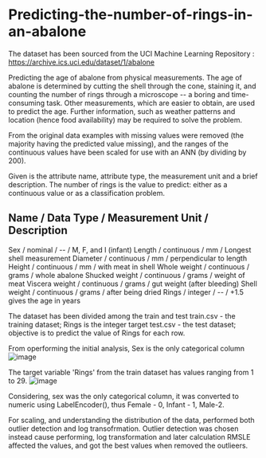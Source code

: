 # Predicting-the-number-of-rings-in-an-abalone

The dataset has been sourced from the UCI Machine Learning Repository : https://archive.ics.uci.edu/dataset/1/abalone

Predicting the age of abalone from physical measurements.  The age of abalone is determined by cutting the shell through the cone, staining it, and counting the number of rings through a microscope -- a boring and time-consuming task.  Other measurements, which are easier to obtain, are used to predict the age.  Further information, such as weather patterns and location (hence food availability) may be required to solve the problem.

From the original data examples with missing values were removed (the majority having the predicted value missing), and the ranges of the continuous values have been scaled for use with an ANN (by dividing by 200).

Given is the attribute name, attribute type, the measurement unit and a brief description.  The number of rings is the value to predict: either as a continuous value or as a classification problem.

Name / Data Type / Measurement Unit / Description
-----------------------------
Sex / nominal / -- / M, F, and I (infant)
Length / continuous / mm / Longest shell measurement
Diameter	/ continuous / mm / perpendicular to length
Height / continuous / mm / with meat in shell
Whole weight / continuous / grams / whole abalone
Shucked weight / continuous	 / grams / weight of meat
Viscera weight / continuous / grams / gut weight (after bleeding)
Shell weight / continuous / grams / after being dried
Rings / integer / -- / +1.5 gives the age in years

The dataset has been divided among the train and test
train.csv - the training dataset; Rings is the integer target
test.csv - the test dataset; objective is to predict the value of Rings for each row. 

From operforming the initial analysis, 
Sex is the only categorical column 
![image](https://github.com/aakriti-nag/Predicting-the-number-of-rings-in-a-abalone/assets/166777298/ac1251a7-da41-4900-b9e1-ecf8a3a3c1df)

The target variable 'Rings' from the train dataset has values ranging from 1 to 29. 
![image](https://github.com/aakriti-nag/Predicting-the-number-of-rings-in-a-abalone/assets/166777298/3e790969-4775-427a-b094-9ae6b0fd7772)

Considering, sex was the only categorical column, it was converted to numeric using LabelEncoder(), thus Female - 0, Infant - 1, Male-2.

For scaling, and understanding the distribution of the data, performed both outlier detection and log transofrmation. Outlier detection was chosen instead cause performing, log transformation and later calculation RMSLE affected the values, and got the best values when removed the outlieers. 




